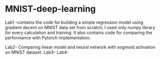 # MNIST-deep-learning
Lab1 -contains the code for building a simple regression model using gradient decent on MNIST data set from scratch, I used only numpy library
for every calculation and training.
It also contains code for comparing the performance with Pytorch implementation.

Lab2- Comparing linear model and neural network with sogmoid activation on MNIST dataset.
Lab3-
Lab4-

